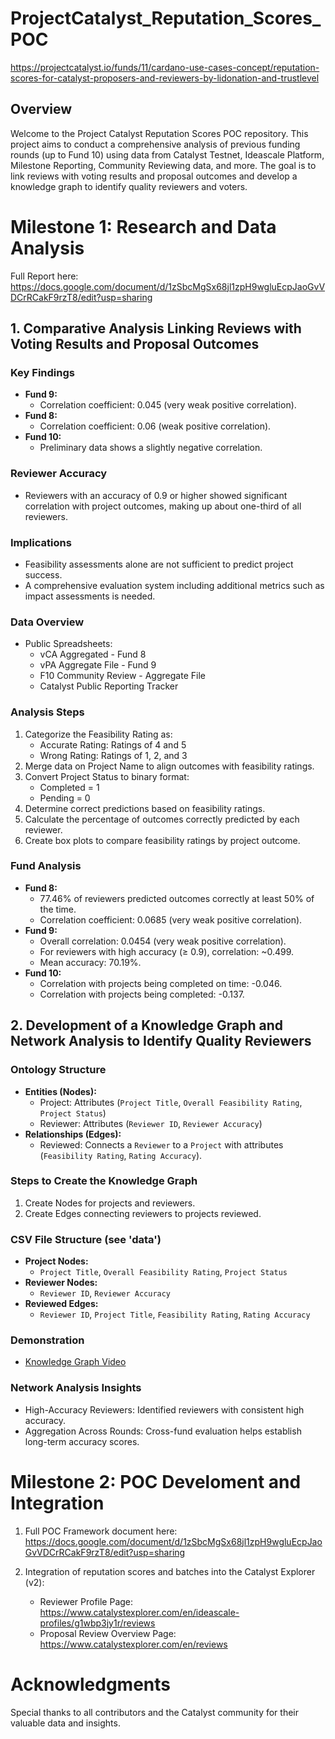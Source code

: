 # ProjectCatalyst_Reputation_Scores_POC
https://projectcatalyst.io/funds/11/cardano-use-cases-concept/reputation-scores-for-catalyst-proposers-and-reviewers-by-lidonation-and-trustlevel

## Overview
Welcome to the Project Catalyst Reputation Scores POC repository. This project aims to conduct a comprehensive analysis of previous funding rounds (up to Fund 10) using data from Catalyst Testnet, Ideascale Platform, Milestone Reporting, Community Reviewing data, and more. The goal is to link reviews with voting results and proposal outcomes and develop a knowledge graph to identify quality reviewers and voters.


# Milestone 1: Research and Data Analysis

Full Report here: https://docs.google.com/document/d/1zSbcMgSx68jl1zpH9wgluEcpJaoGvVDCrRCakF9rzT8/edit?usp=sharing

## 1. Comparative Analysis Linking Reviews with Voting Results and Proposal Outcomes

### Key Findings
- **Fund 9:**
  - Correlation coefficient: 0.045 (very weak positive correlation).
- **Fund 8:**
  - Correlation coefficient: 0.06 (weak positive correlation).
- **Fund 10:**
  - Preliminary data shows a slightly negative correlation.

### Reviewer Accuracy
- Reviewers with an accuracy of 0.9 or higher showed significant correlation with project outcomes, making up about one-third of all reviewers.

### Implications
- Feasibility assessments alone are not sufficient to predict project success.
- A comprehensive evaluation system including additional metrics such as impact assessments is needed.

### Data Overview
- Public Spreadsheets:
  - vCA Aggregated - Fund 8
  - vPA Aggregate File - Fund 9
  - F10 Community Review - Aggregate File 
  - Catalyst Public Reporting Tracker

### Analysis Steps
1. Categorize the Feasibility Rating as:
   - Accurate Rating: Ratings of 4 and 5
   - Wrong Rating: Ratings of 1, 2, and 3
2. Merge data on Project Name to align outcomes with feasibility ratings.
3. Convert Project Status to binary format:
   - Completed = 1
   - Pending = 0
4. Determine correct predictions based on feasibility ratings.
5. Calculate the percentage of outcomes correctly predicted by each reviewer.
6. Create box plots to compare feasibility ratings by project outcome.

### Fund Analysis
- **Fund 8:**
  - 77.46% of reviewers predicted outcomes correctly at least 50% of the time.
  - Correlation coefficient: 0.0685 (very weak positive correlation).
- **Fund 9:**
  - Overall correlation: 0.0454 (very weak positive correlation).
  - For reviewers with high accuracy (≥ 0.9), correlation: ~0.499.
  - Mean accuracy: 70.19%.
- **Fund 10:**
  - Correlation with projects being completed on time: -0.046.
  - Correlation with projects being completed: -0.137.

## 2. Development of a Knowledge Graph and Network Analysis to Identify Quality Reviewers

### Ontology Structure
- **Entities (Nodes):**
  - Project: Attributes (`Project Title`, `Overall Feasibility Rating`, `Project Status`)
  - Reviewer: Attributes (`Reviewer ID`, `Reviewer Accuracy`)
- **Relationships (Edges):**
  - Reviewed: Connects a `Reviewer` to a `Project` with attributes (`Feasibility Rating`, `Rating Accuracy`).

### Steps to Create the Knowledge Graph
1. Create Nodes for projects and reviewers.
2. Create Edges connecting reviewers to projects reviewed.

### CSV File Structure (see 'data')
- **Project Nodes:**
  - `Project Title`, `Overall Feasibility Rating`, `Project Status`
- **Reviewer Nodes:**
  - `Reviewer ID`, `Reviewer Accuracy`
- **Reviewed Edges:**
  - `Reviewer ID`, `Project Title`, `Feasibility Rating`, `Rating Accuracy`

### Demonstration
- [Knowledge Graph Video](https://www.loom.com/share/43110018ae364a75b0b53fd1d49627f6)

### Network Analysis Insights
- High-Accuracy Reviewers: Identified reviewers with consistent high accuracy.
- Aggregation Across Rounds: Cross-fund evaluation helps establish long-term accuracy scores.

# Milestone 2: POC Develoment and Integration

1. Full POC Framework document here: https://docs.google.com/document/d/1zSbcMgSx68jl1zpH9wgluEcpJaoGvVDCrRCakF9rzT8/edit?usp=sharing

2. Integration of reputation scores and batches into the Catalyst Explorer (v2):
    - Reviewer Profile Page: https://www.catalystexplorer.com/en/ideascale-profiles/g1wbp3jy1r/reviews
    - Proposal Review Overview Page: https://www.catalystexplorer.com/en/reviews
  
# Acknowledgments
Special thanks to all contributors and the Catalyst community for their valuable data and insights.
